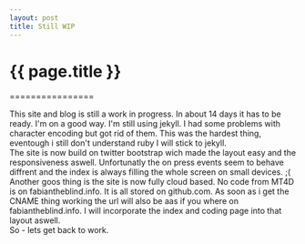 ```yaml
---
layout: post
title: Still WIP
---
```

<h1>{{ page.title }}</h1>
================

This site and blog is still a work in progress. In about 14 days it has to be ready.
I'm on a good way. I'm still using jekyll. I had some problems with character encoding but got rid of them. This was the hardest thing, eventough i still don't understand ruby I will stick to jekyll.   
The site is now build on twitter bootstrap wich made the layout easy and the responsiveness aswell. Unfortunatly the on press events seem to behave diffrent and the index is always filling the whole screen on small devices. ;(  
Another goos thing is the site is now fully cloud based. No code from MT4D is on fabiantheblind.info. It is all stored on github.com. As soon as i get the CNAME thing working the url will also be aas if you where on fabiantheblind.info. I will incorporate the index and coding page into that layout aswell.  
So - lets get back to work.  

